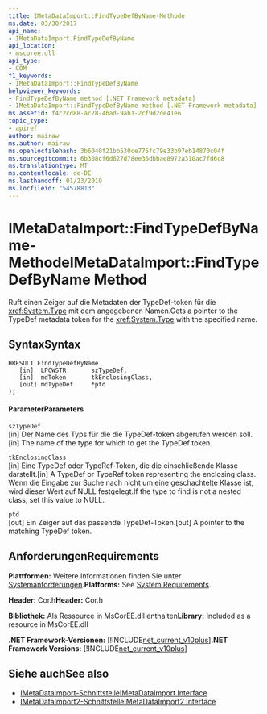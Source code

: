 ```yaml
---
title: IMetaDataImport::FindTypeDefByName-Methode
ms.date: 03/30/2017
api_name:
- IMetaDataImport.FindTypeDefByName
api_location:
- mscoree.dll
api_type:
- COM
f1_keywords:
- IMetaDataImport::FindTypeDefByName
helpviewer_keywords:
- FindTypeDefByName method [.NET Framework metadata]
- IMetaDataImport::FindTypeDefByName method [.NET Framework metadata]
ms.assetid: f4c2cd88-ac28-4bad-9ab1-2cf9d2de41e6
topic_type:
- apiref
author: mairaw
ms.author: mairaw
ms.openlocfilehash: 3b6040f21bb530ce775fc79e33b97eb14870c04f
ms.sourcegitcommit: 6b308cf6d627d78ee36dbbae8972a310ac7fd6c8
ms.translationtype: MT
ms.contentlocale: de-DE
ms.lasthandoff: 01/23/2019
ms.locfileid: "54578813"
---
```

# <a name="imetadataimportfindtypedefbyname-method"></a><span data-ttu-id="68362-102">IMetaDataImport::FindTypeDefByName-Methode</span><span class="sxs-lookup"><span data-stu-id="68362-102">IMetaDataImport::FindTypeDefByName Method</span></span>
<span data-ttu-id="68362-103">Ruft einen Zeiger auf die Metadaten der TypeDef-token für die <xref:System.Type> mit dem angegebenen Namen.</span><span class="sxs-lookup"><span data-stu-id="68362-103">Gets a pointer to the TypeDef metadata token for the <xref:System.Type> with the specified name.</span></span>  
  
## <a name="syntax"></a><span data-ttu-id="68362-104">Syntax</span><span class="sxs-lookup"><span data-stu-id="68362-104">Syntax</span></span>  
  
```  
HRESULT FindTypeDefByName  
   [in]  LPCWSTR       szTypeDef,  
   [in]  mdToken       tkEnclosingClass,  
   [out] mdTypeDef     *ptd  
);  
```  
  
#### <a name="parameters"></a><span data-ttu-id="68362-105">Parameter</span><span class="sxs-lookup"><span data-stu-id="68362-105">Parameters</span></span>  
 `szTypeDef`  
 <span data-ttu-id="68362-106">[in] Der Name des Typs für die die TypeDef-token abgerufen werden soll.</span><span class="sxs-lookup"><span data-stu-id="68362-106">[in] The name of the type for which to get the TypeDef token.</span></span>  
  
 `tkEnclosingClass`  
 <span data-ttu-id="68362-107">[in] Eine TypeDef oder TypeRef-Token, die die einschließende Klasse darstellt.</span><span class="sxs-lookup"><span data-stu-id="68362-107">[in] A TypeDef or TypeRef token representing the enclosing class.</span></span> <span data-ttu-id="68362-108">Wenn die Eingabe zur Suche nach nicht um eine geschachtelte Klasse ist, wird dieser Wert auf NULL festgelegt.</span><span class="sxs-lookup"><span data-stu-id="68362-108">If the type to find is not a nested class, set this value to NULL.</span></span>  
  
 `ptd`  
 <span data-ttu-id="68362-109">[out] Ein Zeiger auf das passende TypeDef-Token.</span><span class="sxs-lookup"><span data-stu-id="68362-109">[out] A pointer to the matching TypeDef token.</span></span>  
  
## <a name="requirements"></a><span data-ttu-id="68362-110">Anforderungen</span><span class="sxs-lookup"><span data-stu-id="68362-110">Requirements</span></span>  
 <span data-ttu-id="68362-111">**Plattformen:** Weitere Informationen finden Sie unter [Systemanforderungen](../../../../docs/framework/get-started/system-requirements.md).</span><span class="sxs-lookup"><span data-stu-id="68362-111">**Platforms:** See [System Requirements](../../../../docs/framework/get-started/system-requirements.md).</span></span>  
  
 <span data-ttu-id="68362-112">**Header:** Cor.h</span><span class="sxs-lookup"><span data-stu-id="68362-112">**Header:** Cor.h</span></span>  
  
 <span data-ttu-id="68362-113">**Bibliothek:** Als Ressource in MsCorEE.dll enthalten</span><span class="sxs-lookup"><span data-stu-id="68362-113">**Library:** Included as a resource in MsCorEE.dll</span></span>  
  
 <span data-ttu-id="68362-114">**.NET Framework-Versionen:** [!INCLUDE[net_current_v10plus](../../../../includes/net-current-v10plus-md.md)]</span><span class="sxs-lookup"><span data-stu-id="68362-114">**.NET Framework Versions:** [!INCLUDE[net_current_v10plus](../../../../includes/net-current-v10plus-md.md)]</span></span>  
  
## <a name="see-also"></a><span data-ttu-id="68362-115">Siehe auch</span><span class="sxs-lookup"><span data-stu-id="68362-115">See also</span></span>
- [<span data-ttu-id="68362-116">IMetaDataImport-Schnittstelle</span><span class="sxs-lookup"><span data-stu-id="68362-116">IMetaDataImport Interface</span></span>](../../../../docs/framework/unmanaged-api/metadata/imetadataimport-interface.md)
- [<span data-ttu-id="68362-117">IMetaDataImport2-Schnittstelle</span><span class="sxs-lookup"><span data-stu-id="68362-117">IMetaDataImport2 Interface</span></span>](../../../../docs/framework/unmanaged-api/metadata/imetadataimport2-interface.md)
